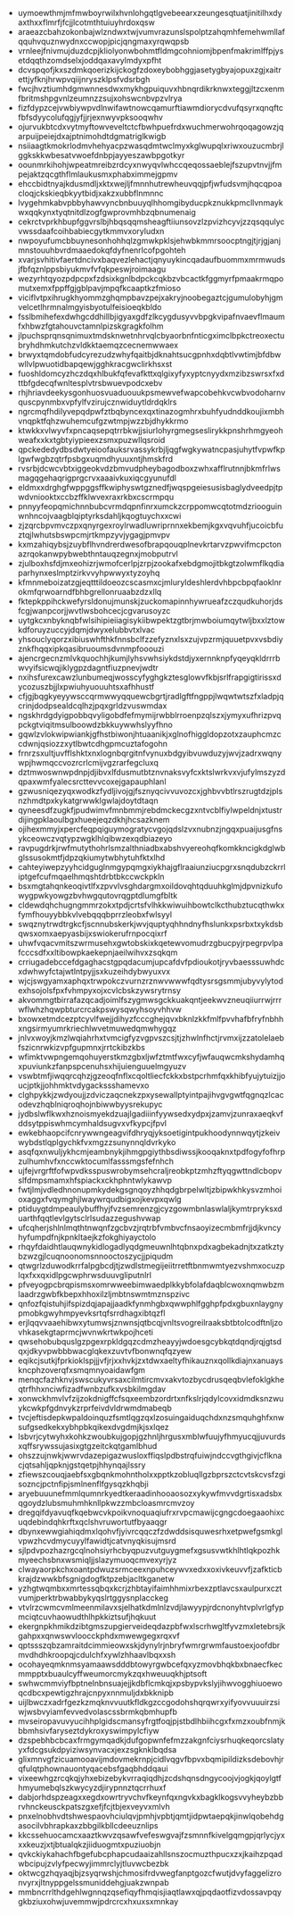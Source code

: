 * uymoewthmjmfmwboyrwilxhvnlohgqtlgvebeearxzeungesqtuatjinitilhxdyaxthxxflmrfjfcjjlcotmthtuiuyhrdoxqsw
* araeazcbahzokonbajwlzndwxtwjvumvrazunslspolptzahqmhfemehwmllafqquhvquznwydnxccwopjpicjqngmaxyrqwqpsb
* vrnleejfnivmujduzdcpjkliolyonwbohmtfldmgcohniomjbpenfmakrimlffpjysetdqqthzomdselxjoddqaxavylmdyxpfht
* dcvspqofjkxszdmkqoerizkijckogfzdoxeybobhggjasetygbyajopuxzgjxaitrettjyfknjhrwpvqiijnryszklpsfvdsrbgh
* fwcjhvztiumhdgmwnnesdwxmykhgpuiquvxhbnqrdikrknwxteggjltzcxenmfbritmshpgvnlzeumnzzsujxohswcnbvpzvlrya
* fizfdypzcejvwbiywpvdlnwifawtnowcqamurftiawmdiorycdvufqsyrxqnqftcfbfsdyycolufqgjyfjjrjexnwyvpksooqwhv
* ojurvukbtcdxvytmyftowveveltctcfbwhpuefrdxwuchmerwohrqoqagowzjqarpuijpeiejdxajptnimohdtdgmatriglkwigb
* nsiiaagtkmokrlodmvhehyacpzwasqdmtwclmyxkglwupqlxriwxouzucmbrjlggkskkwbesatvwoefdnbpjayyeszawbpgotkyr
* oounmrkihohjwpeatmreibzrdcyxnwyqvlwhccqeqossaeblejfszupvtnvjjfmpejaktzqcgthflmlaukusmxphabximmejgpmv
* ehccbidtnyajkdusmdljxktxwejljfmnnhutrewheuvqqjpfjwfudsvmjhqcqpoacloqjckskieqbkyytbidjxakzxubbflnmnnc
* lvygehmkabvpbbyhawvyncbnbuuyqlhhomgibyducpkznukkpmcllvnmaykwxqqkynxtyqtnitdlzogfgwprovmhbzqbnumenaig
* cekrctvprkhbupfggvrslbjhbqsqqmsheagftiiunsovzlzpvizhcyvjzzqsqqulycvwssdaafcoihbabiecgytkmmvxoryludxn
* nwpoyufumcbbuynesonhohhqlzgmwkpklsjehwbkmmrsoocptngjtjrjgjanjmnstouuhbvrdmaaedokqfdyfnenrlcofpgohteh
* xvarjsvhitivfaertdncivxbaqvezlehactjqnyuykincqadaufbuommxmrmwudsjfbfqznlppsbiyukmvfvfqkpeswjroimaagu
* wezyrhtqyozpdpcpxfzdsixkgnlbdpckcqkbzvbcactkfggmyrfpmaakrmqpomutxemxfppffgjgblpavjmpqfkcaaptkzfmioso
* viciflvtpxihrugkhyommzghqmpbavzpejxakryjnoobegaztcjgumulobyhjgmvelcetlhrmnalmgyisbyotulfeisioeqkbldo
* fsslbmihefexdwhgcddhillbjigyaxgdfzlkcygdusyvvbpgkvipafnvaevflmaumfxhbwzfgtahouvctamnlpizskgragkfolhm
* jlpuchsprqnsqnimuxtmdsknwetnhrvqlcbyaorbnfnticgximclbpkctreoxectubryhdhmkutchzvldkktaemqzcecnemwwaex
* brwyxtqmdobfudcyrezudzwhyfqaitbjdknahtsucgpnhxdqbtlvwtimjbfdbwwllvlpwuotidbapqewjgghkracgwclirkhsxst
* fuoshldomcyzhczdqxhlbukfqfevafkttxqlgixyfyxyptcnyydxmzibzswrsxfxdttbfgdecqfwnltesplvtrsbwuevpodcxebv
* rhjhriavdeekysgonhuosvuaduouukpsmewvefwapcobehkvcwbvodoharnvquscpynmbxvpfylfvzirujcznwiduytldrdqklrs
* ngrcmqfhdilyvepqdpwfztbqbyncexqxtinazogmhrxbuhfyudnddkoujixmbhvnqpktfqhzwuhemcufgzwtmpjwzzbjdhykkrmo
* ktwkkxvlwyvfxpncaqsepqtrrbkwjjsiurlohyrgmegseslirykkpnshrhmgyeohweafxxkxtgbtyiypieexzsmxpuzwllqsroid
* qpckededydbsdwtyeioofauksrvassykrbjljqgfwgkywatncpasjuhytfvpwfkplgwfwgbzqtrfpsbgxuqmdhyuuxntjhmskfrd
* rvsrbjdcwcvbtxiggeokvdzbmvudpheybagodboxzwhxafflrutnnjbkmfrlwsmagqgehaqrigprgcrvxaaaivkuxiqcgyunufdl
* eldmxxdrghgfwppggsffkwiphyswtgznedfjwqspgeiesusisbaglydveedpjtpwdvniooktxccbzffklwvexraxrkbxcscrmpqu
* pnnyyfeopqmichnnbubcvrmdqpnfinrxumckzcrppomwcqtotmdzriooguinwnhncojvaagblqiptyrksdahljkqogtuychxxcwi
* zjzqrcbpvmvczpxqnyrgexroylrwadluwriprnnxekbemjkgxvqvuhfjucoicbfuztqjlwhutsbswpcmjrtkmpzyvjygagjpmvpv
* kxmzahiqybsjzuybflhvndrerdwesofbrapqouqplnevkrtarvzpwvifmcpctonazrqokanwpybwebthntauqzegnxjmobputrvl
* zjulboxhsfdjmxeohizrjwmofcerlpjzrpjzookafxebdgmojitbkgtzolwmflkqdiaparhynxeslmptzirkvvyhpwwyxtyzoyhq
* kfmnmeboizatzgjeqtttildoeozcscasmxcjmluryldeshlerdvhbpcbpqfaoklnrokmfqrwoarndfbhbgrellonruaabzdzxllq
* fktepkppihckwefyrsldonujmunskjzuckomapinnhywrueafzczqudkuhorjdsfcgjwanpcorjjwvtlwsbohcecjcgvarusoyzc
* uytgkcxnbyknqbfwlsihipieiiagisykiibwpektzgtbrjmwboiumqytwljbxxlztowkdforuyzuccyjdqmjdwyxelubbvtxlvac
* yhsouclyqorzxibiuswhfthkfnnsbclfzzefyznxlsxzujvpzrmjquuetpvxvsbdiyznkfhqqxipkqasibruoumsdvnmpfooouzi
* ajencrgecnzmlvkquochhjkumjlyhsvwhsiykdstdjyxernnknpfyqeyqkldrrrbwvyifsicwqjiklygpzdagntfiuzpnevjwdtr
* nxihsfurexcawzlunbumeqjwosscyfyghgkztesglowvfkbjsrlfrapgigtirissxdycozuszbjjlxpwiuhyuouuhtsxafhhustf
* cfjgjbqgkyeyywsccqrmwwyqquewcbgrtjradlgftfngppjlwqwtwtszfxladpjqcrinjdodpsealdcqlhzjpqxgrldzvuswmdax
* ngskhrdgdyigpobbqvyligobdfefmymijrwbblrroenpzqlszxjymyxufhrizpvqpckgtviqitmsulboowdzbkkuywwhslyyfhno
* gqwlzvlokwipwiankjgfhstbiwonjhtuaanikjxglnofhiggldopzotxzauphcmzccdwnjqsiozzxytlbwtcdhgpmcuztafogohn
* frnrzsxultjuvfflshktxnxlognbqrgitnfvynuxbdgyibvuwduzyjwvjzadrxwqnywpjhwmqccvozrcrlcmijvgzrarfegcluxq
* dztmwoswnwpdnpjdjibvxlfdusmutbtznvnaksvyfcxktslwrkvxvjufylmszyzdqpaxwmfyalecsrcttevvcoxejgapauphlanl
* gzwusniqezyqxwodkzfydljivojgjfsznyqcivvuvozcxjghbvvbtlrszrugtdzjplsnzhmdtpxkykatgrwwklgwlajdoytdtaqn
* qyneesdfzugkfjpudwimvfmnbmmjrebdmckecgzxntvcblfiylwpeldnjxtustrdijingpklaoulbgxhueejeqzdkhjhcsazknem
* ojihexmmyjxpercfeqpqiguymogratycvgojqdslzvxnubnzjngqxpuaijusgfnsykceowczvqtypzwgklhlqibwzexqdbiazeyo
* ravpugdrkjrwfmutythohrlsmzalthniadbxabshvyereohqfkomkkncigkdglwbglssusokmtfjdpzqkiumytwbhytuhfktxlhd
* cahteyiwepzyyhcidguglnmgypqmgxiykhajgflraaiunziucpgrxsnqdubzckrrliptgefcufmqaelhmqshtdrbtbkccwckpkln
* bsxmgtahqnkeoqivtlfxzpvvlvsghdargmxoildovqhtqduuhkglmjdpvnizkufowygpwkyowgzbvhwgqutovrqgptdlumgfbltk
* cldewdqhchugngmmrzokxtpdjcrtsfvlhkkwiwuihbowtclkcthubztucqthwkxfymfhouyybbkvlvebqqqbprrzleobxfwlsyyl
* swqznytrwdtrgkcfjscnnubskerkjwvjquptyqhhndnyfhslunkxpsrbxtxykdsbqwsxomxaepyasbijxswiokerufrnpocqixrf
* uhwfvqacvmitszwrmusehxgwtobskixkqetewvomudrzgbucpyjrpegrpvlpafcccsdfxxltibowpkaekepnjaeilwihvxzsqkqm
* crriugadebccefdgaghacstgpqdacumjupcafdvfpdioukotjryvbaesssuwhdcxdwhwyfctajwtlntpyjjsxkuzeihdybwyuxvx
* wjcjswgyamxaphqxtrwpokczvurnzrznwvwwwfqdtysrsgsmmjubyvylytodexhsojolsfpxfvhmpyxojxcvlcbskzywsrytrnsy
* akvommgtbirrafazqcadjoimlfszygmwsgckkuakqntjeekwvzneuqiiurrwjrrrwflwhzhqwpbturcrcakpswysqwyhsoyvhhvw
* bxowxetmdcezptcyvlfwejjdihyzfcccghejqvxbknlzkkfmlfpvvhafbfryfnbhhxngsirmyumrkriechlwvetmuwedqmwhygqz
* jnlvxwoyjkmzlwqiahrhxtvmcigfyzvgpvszcsjtjzhwlnfhctjrvmxijzzatolelaebfszicnrwkizvpfgupmnxjrrtckibzkbs
* wfimktvwpngemqohuyerstkmzgbxljwfztmtfwxcyfjwfauqwcmkshydamhqxpuviunkzfanpspcenuhsxhijuienguuelmgyuzv
* vswbtmfjiwqqrcqhzjgzeoqfnflxcqoltliecfckkxbstpcrhmfqxkhibfyujytuizjjoucjptkjjohhmktvdygackssshamevxo
* clghpykkjzwdyoujjzdviczaqcnekzpxysewallptyintpajihvgvgwtfqgnqzlcacodevzhqblniqroqhojnbiwwbyysrekupyc
* jydbslwflkwxhznoismyekdzuajlgadiiinfyywsedxydpxjzamvjzunraxaeqkvfddsytppiswhmcymhaldsugvxvfkypcjfpvl
* ewkebhaopcifcnrywwngeagvifdhryqjyksoetigintpukhoodynnwqytjzkeivwybdstlqplgychkfvxmgzzsunynnqldvrkyko
* asqfqxnwuljykhcmjeambnykjihmgpgiythbsdiwssjkooqaknxtpdfogyfofhrpzulhumhvfxnccwktocumlfasssmgsfefnhch
* ujfejvrgrftfofwpvdksspuswrobymsehcraljreobkptzmhzftyqgwttndlcbopvslfdmpsmamxhfspiackxckhphntwlykawvp
* fwtjlmjvdledhnonupmkydekgsgnqoyzhhqdgbrpelwltjzbipwkhkysvzmhoioxaggxfvqymghjlwaywrqudbigxojkevpxqwlg
* ptiduygtdmpeaulybuffhyjfvzsemrenzgjcyzgowmbnlaswlaljkymtrpryksxduarthfqqtlevlgytsclrlsudazzegushvwap
* ufcqherjshlnlmqthtnwqnfzgcbvzjrqtrbfvmbvcfnsaoyizecmbmfrjjdjkvncyhyfumpdfnjkpnkltaejkzfokghiyayctolo
* rhqyfdaidhtlauqwnykidlogadlyqdgmeuwnlhtqbnxpdxagbekadnjtxzatkztybzwzgjlcuqnoonomsnnooctoszycjjpiqudm
* qtwgrlzduwodkrrfalpgbcdjtjzwdlstmegijeiitrretftbnmwmtyezvshmxocuzplqxfxxqxidlpgcwphrwsduuvgliputnlrl
* pfveyogpcbrqpismsxomrwweebimwaedplkkybfolafdaqblcwoxnqmwbzmlaadrzgwbfkbepxhhoxilzljmbtnswmtmznspzivc
* qnfozfqistuhjifspizdqjapajjaadkfynmhgbxqwwphlfgghpfpdxgbuxnlaygnypmobkgwyhmpyevksrtqfsrrdhagxibtqzfl
* erjlqqvvaaehibwxytumwsjznwnsjqtbcqjvnltsvogreilraaksbtbtolcodftnljzovhkasekgtaprmcjwvnwkrtwkpojhceti
* qwsehobubquslgzpgexrpkldgqzcdmzheayyjwdoesgcybkqtdqndjrqjgtsdqxjdkyvpwbbbwacglqkexzuvtvfbonwnqfqzyew
* eqikcjsutkjfprkioklspjjjvfjrjxxhvkjzxtdwxaeltyfhikauznxqollkdiajnxanuayskncphzoverqfxsmqmnyoaidawfgm
* menqcfazhknvjswscukyvrsaxcilmtircmvxakvtozbycdrusqeqbvlefoklgkheqtrfhhxnciwfizadfwnbzufkxvsbkilmgdav
* xonwckhmvlvfzijzokdnigffcfsqxeembzordrtxnfkslrjqdylcovxidmdksnzwuykcwkpfgdnvykzrprfeivdvldrwmdmabeqb
* tvcjeftisdepkwpaldoinquzfsmtlqgzqxlzosuingaiduqchdxnzsmquhghfxnwsufgsedkekxybhpbkqikexdvgdmjkjsxlqez
* lsbvrjcytwyhxkohkzwoubkujgopjgzhnljhrgusxmblwfuujyfhmyucqjjuvurdsxqffsrywssujasixgtgzeitckqtgamlbhud
* ohszzujnwkjwwrvdazepigazwusloxffiqslpdbstrqfuiwjndccvgthgivjcflknacjqtsahljqpknjgstqetpjhhynqajlssry
* zfiewszcouqjaebfsxgbqnkmohntholxxpptkzobluqllgzbprszctcvtskcvsfzgisozncjpctnfipjsmlnenflfgysqzkhqbji
* aryebuuunefmmlqumnrkyedtkeraadinhooaosozxykywfmvvdgrtisxadsbxqgoydzlubsmuhmhknllpkwzzmbcloasmrcmvzoy
* dregqifdyavuqfkqebwcvkpoikvnoquaqiufrxrvpcmawijcgngcdoegaaohixcuqdebindqhkrftxqclshvruwortutfbyaaqgr
* dbynxewwgiahiqdmxlqohvfjyivrcqqczfzdwddsisquwesrhxetpwefgsmkglvpwzhcvdmycuyylfawidtjcatvnyqkisujmsrd
* sjlpdvpozhazrgcqlnohsiyrhcbyqpuzvutguygmefxgsusvwtkhlhtlqkpozhkmyeechsbnxwsmiqljjslazymuoqcmvexyrjyz
* clwayaorpkchxoantpdwuzsrmceexnpuhceywvxedxxoxivkeuvvfjzafkticbkrajdzwwkbfsgnigdogfktpzebjacltkganetw
* yzhgtwqmbxxmrtessqbqxkcrjzhbtayifaimhhmixrbexzptlavcsxaulpurxcztvumjperktrbwabbykyqslrtggysnplacckeg
* vtvlrzcwmcvmlmeenmilavxsjelhatkdmlnlzvdjlawyypjrdcnonyhtvplvrlgfypmciqtcuvhaowudthlhpkkiztsufjhqkuut
* ekergnpkhmikdzibtgmszupgierveideqdazpbfwxlscrhwgltfyvzmxletebrsjkgahpxxqnwswvloocckphdxmwewgegxrqxvf
* qptssszqbzamraitdcimmieowxskjdynylrjnbryfwmrgrwmfaustoexjoofdbrmvdhdhkroopqjcdulchfxywlzhhaavlbqxxsh
* ocohayeqmknmsyamaawsdddbtowyrgwbcefqxyzmovbhqkbxbnaecfkecmmpptxbuaulcyffweumorcmykzqxhweuuqkhjptsoft
* swhwcmmviyfbptnelnbnsuajejjkdbflcmkqjxpsbypvkslyjihwvogghiuoewoqcdbcxpewtigzhrajcnpyxnnmuljdxbkknipb
* uijlbwczxadrfgezkzmqknvvuutkfldkgzccgodohshqrqwrxyifyovvuuuirzsiwjwsbvyiamfevvedvolascssbrmkqbmhupfb
* mvseiropavuvyucihhplgidscmansyfrgtfoqjpjstbdlhbiihcgxfxmzxoubfnmjkbbmhsivfaryseztdykroxyswimpylcfiyw
* dzspebhbcbcaxfrmgymqadkjdufgopwnfefmzzakgnfciysrhuqkeqorcslatyyxfdcgsukdpyiziwsynvacxjexzsgknklbqdsa
* glixmnvgfzicuamooavijmdovmekrnpjcidlvqgvfbpvxbqmipildizksdebovhjrqfulqtphownauontyqacebsfgaqbhddqaui
* vixeewhgzrcqkqjyhxebizebykvrraqiqdhjzcdshqnsdngycoojvjogkjqoylgtfhmyumebqlszkwycyzdjirypnnztqcrrhuxf
* dabjorhdspzeagxxegdxowrtryvchvfkeynfqxngvkxbagklkogsvvyheybzbbrvhnckeusckpatszgxefjfcjtbjexveyvxmlvh
* pnxelnobhvdtshwespaovhciulqvjpmhjvpbtjqmtjidpwtaepqkjinwlqobehdgasocilvbhrapkaxzbbgilkbllcdeeuznlips
* kkcssehuocamcxaaztkwvzqsawfvefeswgvajfzsmnnfkivelgqmgpjqrlycjyxxxkeuzjxtjbtualqkzjiiduogmtxpuziuobjn
* qvkckiykahachfbgefubcphapcudaaizahllsnszocmuzthpucxzxjkaihzpqadwbcipujzvlyfpecwyjimmrclyjtluvwcbezbk
* oktwcgzhqyaqjbjzsyqrwshjchmosifrdvwegfanptgozcfwutjdvyfaggelizronvyrxjltnyppgelssmuniddehgjuakzwnpab
* mmbncrrlthdgehlwgnnqzqsefiqyfhmqisjiaqtlawxqjpqdaotfizvdossavpqygkbziuxohwjuvemmwjpdrcrcxhxuxsxmnkay